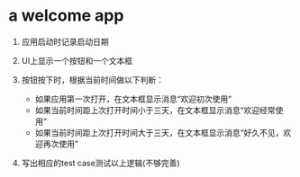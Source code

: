 # a welcome app
1. 应用启动时记录启动日期

2. UI上显示一个按钮和一个文本框

3. 按钮按下时，根据当前时间做以下判断：

	- 如果应用第一次打开，在文本框显示消息“欢迎初次使用”
	- 如果当前时间距上次打开时间小于三天，在文本框显示消息“欢迎经常使用”
	- 如果当前时间距上次打开时间大于三天，在文本框显示消息“好久不见，欢迎再次使用”

4. 写出相应的test case测试以上逻辑(不够完善)
